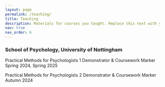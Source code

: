 ```yaml
---
layout: page
permalink: /teaching/
title: Teaching
description: Materials for courses you taught. Replace this text with your description.
nav: true
nav_order: 6
---
```


<h3>School of Psychology, University of Nottingham</h3>
<span class="font-weight-bold">Practical Methods for Psychologists 1</span>
Demonstrator & Coursework Marker
Spring 2024, Spring 2025

<span class="font-weight-bold">Practical Methods for Psychologists 2</span>
Demonstrator & Coursework Marker
Autumn 2024
